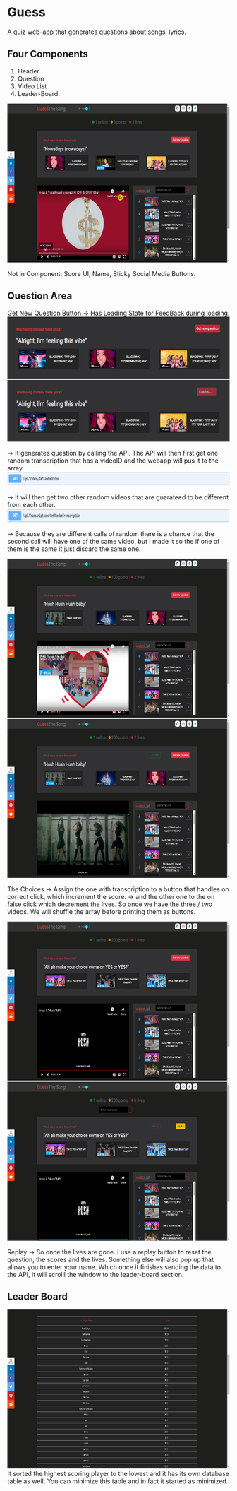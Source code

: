 # Guess
A quiz web-app that generates questions about songs’ lyrics.
  
## Four Components
1. Header
2. Question
3. Video List
4. Leader-Board.
<img src="https://github.com/Sakyawira/Guess/blob/master/docs/Capture.PNG?raw=true" width="640" height="360"/>

Not in Component: Score UI, Name, Sticky Social Media Buttons.

## Question Area
Get New Question Button → Has Loading State for FeedBack during loading.
<img src="https://github.com/Sakyawira/Guess/blob/master/docs/GetQ.PNG?raw=true" width="640" height="140"/>
<img src="https://github.com/Sakyawira/Guess/blob/master/docs/Loading.PNG?raw=true" width="640" height="140"/>


→ It generates question by calling the API. The API will then first get one random transcription that has a videoID and the webapp will pus it to the array.
<img src="https://github.com/Sakyawira/Guess/blob/master/docs/GetRandomVideo.PNG?raw=true" width="720" height="32"/>

→ It will then get two other random videos that are guarateed to be different from each other.
<img src="https://github.com/Sakyawira/Guess/blob/master/docs/GetRandomTranscription.PNG?raw=true" width="720" height="32"/>

→ Because they are different calls of random there is a chance that the second call will have one of the same video, but I made it so the if one of them is the same it just discard the same one.


<img src="https://github.com/Sakyawira/Guess/blob/master/docs/qGenerated.png" width="640" height="360"/> <img src="https://github.com/Sakyawira/Guess/blob/master/docs/correct.png?raw=true" width="640" height="360"/>

The Choices → Assign the one with transcription to a button that handles on correct click, which increment the score.
→ and the other one to the on false click which decrement the lives.
 So once we have the three / two videos. We will shuffle the array before printing them as buttons.
 

<img src="https://github.com/Sakyawira/Guess/blob/master/docs/lastlive.png?raw=true" width="640" height="360"/> <img src="https://github.com/Sakyawira/Guess/blob/master/docs/replay.png?raw=true" width="640" height="360"/>

Replay → So once the lives are gone. I use a replay button to reset the question, the scores and the lives.
Something else will also pop up that allows you to enter your name.
Which once it finishes sending the data to the API, it will scrolll the window to the leader-board section.


## Leader Board
<img src="https://github.com/Sakyawira/Guess/blob/master/docs/leaderboard.png?raw=true" width="640" height="360"/>
It sorted the highest scoring player to the lowest and it has its own database table as well.
You can minimize this table and in fact it started as minimized. 



